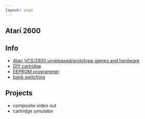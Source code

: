 ```yaml
---
layout: page
---
```


Atari 2600
----------

Info
----

* [Atari VCS/2600 unreleased/prototype games and hardware](http://www.2600connection.com/faq/vcs_nr/vcs_nr.html)
* [DIY cartridge](http://www.thehopelesshobbyist.com/games/atari-2600-32-in-1-game-cartridge)
* [EEPROM programmer](http://forum.arduino.cc/index.php?topic=163682.0)
* [bank switching](http://www.classic-games.com/atari2600/bankswitch.html)

Projects
---------

* composite video out
* cartridge simulator
